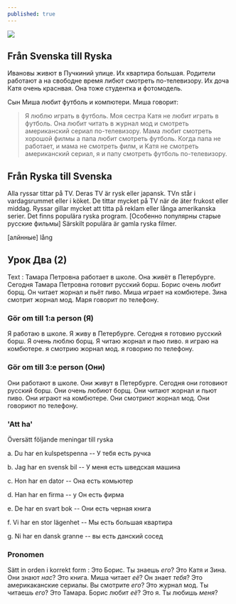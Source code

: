 ```yaml
---
published: true
---
```


![]({{site.baseurl}}/images//ryska4.jpg)

## Från Svenska till Ryska  

Ивановы живют в Пучкиний улице. Их квартира большая. Рoдители работают а на свободне время либют смотреть по-телевизору.
Их доча Катя очень краснвая. Она тоже студентка и фотомодель.

Сын Миша любит футболь и компютери.
Миша говорит:

> Я люблю играть в футболь. Моя сестра Катя не любит играть в футболь. Она любит читать в журнал мод и смотреть американский сериал по-телевизору. Мама любит смотреть хорошой филмы а папа любит смотреть футболь. Когда папа не работает, и мама не смотреть филм, и Kатя не смотреть американский сериал, я и папу смотреть футболь по-телевизору. 

## Från Ryska till Svenska  

Alla ryssar tittar på TV. Deras TV är rysk eller japansk.
TVn står i vardagsrummet eller i köket.
De tittar mycket på TV när de äter frukost eller middag.
Ryssar gillar mycket att titta på reklam eller långa amerikanska serier.
Det finns populära ryska program. 
[Особенно популярны старые русские фильмы] Särskilt populära är gamla ryska filmer.

[алйнные] lång 

## Урок Два (2)
Text :
Тамара Петровна работает в школе. Она живёт в Петербурге. 
Сегодня Тамара Петровна готовит русский борш. Борис очень любит борщ. Он читает жорнал и пьёт пиво. 
Миша играет на комбютере. Зина смотрит жорнал мод. Маря говорит по телефону.

### Gör om till 1:a person (Я)

Я работаю в школе. Я живу в Петербурге. 
Сегодня я готовию русский борш. Я очень люблю борщ. Я читаю жорнал и пью пиво. 
я играю на комбютере. я смотрию жорнал мод. я говорию по телефону.

### Gör om till 3:e person (Они)

Они работают в школе. Они живут в Петербурге. 
Сегодня они готовиют русский борш. Они очень любиют борщ. Они читают жорнал и пьют пиво. 
Они играют на комбютере. Они смотриют жорнал мод. Они говориют по телефону.

### 'Att ha'

Översätt följande meningar till ryska

a. Du har en kulspetspenna -- У тебя есть ручка

b. Jag har en svensk bil -- У меня есть шведская машина

c. Hon har en dator -- Она есть комьютер

d. Han har en firma -- у Он есть фирма

e. De har en svart bok -- Они есть черная книга

f. Vi har en stor lägenhet -- Мы есть большая квартира

g. Ni har en dansk granne -- вы есть данский сосед

### Pronomen

Sätt in orden i korrekt form : Это Борис. Ты знаешь *его*? Это Катя и Зина. Они знают *нас*? 
Это книга. Миша читает *её*? Он знает *тебя*? Это америкаканские сериалы. Вы смотрите *его*?
 Это журнал мод. Ты читаешь *его*? Это Тамара. Борис любит *её*? Это я. Ты любишь *меня*? 



